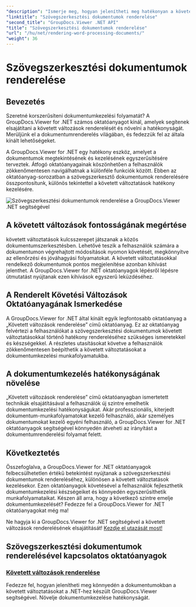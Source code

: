 ```yaml
---
"description": "Ismerje meg, hogyan jelenítheti meg hatékonyan a követett változtatásokat a szövegszerkesztő dokumentumokban a GroupDocs.Viewer for .NET segítségével. Fejlessze dokumentumkezelési készségeit."
"linktitle": "Szövegszerkesztési dokumentumok renderelése"
"second_title": "GroupDocs.Viewer .NET API"
"title": "Szövegszerkesztési dokumentumok renderelése"
"url": "/hu/net/rendering-word-processing-documents/"
"weight": 36
---
```


# Szövegszerkesztési dokumentumok renderelése


## Bevezetés

Szeretné korszerűsíteni dokumentumkezelési folyamatát? A GroupDocs.Viewer for .NET számos oktatóanyagot kínál, amelyek segítenek elsajátítani a követett változások renderelését és növelni a hatékonyságát. Merüljünk el a dokumentumrenderelés világában, és fedezzük fel az általa kínált lehetőségeket.

A GroupDocs.Viewer for .NET egy hatékony eszköz, amelyet a dokumentumok megtekintésének és kezelésének egyszerűsítésére terveztek. Átfogó oktatóanyagainak köszönhetően a felhasználók zökkenőmentesen navigálhatnak a különféle funkciók között. Ebben az oktatóanyag-sorozatban a szövegszerkesztő dokumentumok renderelésére összpontosítunk, különös tekintettel a követett változtatások hatékony kezelésére.

![Szövegszerkesztési dokumentumok renderelése a GroupDocs.Viewer .NET segítségével](/viewer/rendering-word-processing-documents/image.png)

## A követett változások fontosságának megértése

követett változtatások kulcsszerepet játszanak a közös dokumentumszerkesztésben. Lehetővé teszik a felhasználók számára a dokumentumon végrehajtott módosítások nyomon követését, megkönnyítve az ellenőrzési és jóváhagyási folyamatokat. A követett változtatásokkal rendelkező dokumentumok pontos megjelenítése azonban kihívást jelenthet. A GroupDocs.Viewer for .NET oktatóanyagok lépésről lépésre útmutatást nyújtanak ezen kihívások egyszerű leküzdéséhez.

## A Renderelt Követési Változások Oktatóanyagának Ismerkedése

A GroupDocs.Viewer for .NET által kínált egyik legfontosabb oktatóanyag a „Követett változások renderelése” című oktatóanyag. Ez az oktatóanyag felvértezi a felhasználókat a szövegszerkesztési dokumentumok követett változtatásokkal történő hatékony rendereléséhez szükséges ismeretekkel és készségekkel. A részletes utasításokat követve a felhasználók zökkenőmentesen beépíthetik a követett változtatásokat a dokumentumkezelési munkafolyamatukba.

## A dokumentumkezelés hatékonyságának növelése

„Követett változások renderelése” című oktatóanyagban ismertetett technikák elsajátításával a felhasználók új szintre emelhetik dokumentumkezelési hatékonyságukat. Akár professzionális, kiterjedt dokumentum-munkafolyamatokat kezelő felhasználó, akár személyes dokumentumokat kezelő egyéni felhasználó, a GroupDocs.Viewer for .NET oktatóanyagok segítségével könnyedén átveheti az irányítást a dokumentumrenderelési folyamat felett.

## Következtetés

Összefoglalva, a GroupDocs.Viewer for .NET oktatóanyagok felbecsülhetetlen értékű betekintést nyújtanak a szövegszerkesztési dokumentumok rendereléséhez, különösen a követett változtatások kezelésekor. Ezen oktatóanyagok követésével a felhasználók fejleszthetik dokumentumkezelési készségeiket és könnyedén egyszerűsíthetik munkafolyamataikat. Készen áll arra, hogy a következő szintre emelje dokumentumkezelését? Fedezze fel a GroupDocs.Viewer for .NET oktatóanyagokat még ma!

Ne hagyja ki a GroupDocs.Viewer for .NET segítségével a követett változások renderelésének elsajátítását! [Kezdje el utazását most!](./render-tracked-changes/)
## Szövegszerkesztési dokumentumok renderelésével kapcsolatos oktatóanyagok
### [Követett változások renderelése](./render-tracked-changes/)
Fedezze fel, hogyan jelenítheti meg könnyedén a dokumentumokban a követett változtatásokat a .NET-hez készült GroupDocs.Viewer segítségével. Növelje dokumentumkezelése hatékonyságát.
